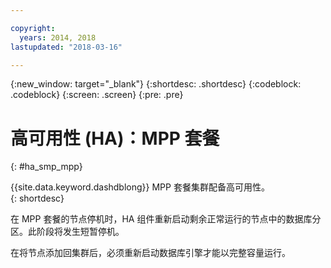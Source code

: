 ```yaml
---

copyright:
  years: 2014, 2018
lastupdated: "2018-03-16"

---
```


<!-- Attribute definitions --> 
{:new_window: target="_blank"}
{:shortdesc: .shortdesc}
{:codeblock: .codeblock}
{:screen: .screen}
{:pre: .pre}

# 高可用性 (HA)：MPP 套餐
{: #ha_smp_mpp}

{{site.data.keyword.dashdblong}} MPP 套餐集群配备高可用性。  
{: shortdesc}

在 MPP 套餐的节点停机时，HA 组件重新启动剩余正常运行的节点中的数据库分区。此阶段将发生短暂停机。 

在将节点添加回集群后，必须重新启动数据库引擎才能以完整容量运行。 

